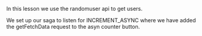 In this lesson we use the randomuser api to get users.

We set up our saga to listen for INCREMENT_ASYNC where we have added the getFetchData request to the asyn counter button.
